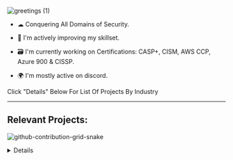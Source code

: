 ![greetings (1)](https://user-images.githubusercontent.com/109401839/212478916-224c7588-ae9d-41bf-ad0f-228ab2e0d110.gif)

- ☁ Conquering All Domains of Security. 

- 🧠 I'm actively improving my skillset.

- 🗃 I'm currently working on Certifications: CASP+, CISM, AWS CCP, Azure 900 & CISSP.

- 🌍 I'm mostly active on discord.




Click "Details" Below For List Of Projects By Industry

---

<h2> Relevant Projects:</h2>

![github-contribution-grid-snake](https://user-images.githubusercontent.com/109401839/212478926-900d4c1f-7cc6-4334-a601-523e4f7c5a62.svg)

<details close>

</summary>

---

<h2> ☁️ Cloud DevOps Projects:</h2>

- [Native K8s Cloud Monitoring Application]

<details close>

<h2> 🔐Cybersecurity Projects:</h2>

<div>

</summary>

- [Summary of Cloud SOC Project](https://github.com/pludou/Cloud-SOC-Project-Directory)
- [Cloud SOC Pre-requisites](https://github.com/pludou/Cloud-SOC-PreReq)
- [Logging and Monitoring](https://github.com/pludou/Logging-and-Monitoring)
- [Microsoft Sentinel SIEM](https://github.com/pludou/Microsoft-Sentinel-SIEM-)
- [Secure Cloud Configuration](https://github.com/pludou/Secure-Cloud-Configuration)

---

<details close>

<h2> 💻Data Projects:</h2>

<div>

</summary>
  
  - [Creating & Processing Data Pipeline](https://github.com/fnabeel/Building-Pipelines)
  - [Data Science Collection](https://github.com/fnabeel/Data-Science-Collection)
  - [SpaceX Falcon-9](https://github.com/fnabeel/Space-X-Falcon-9)
  
---
<details close>

<h2>👨‍💻 SysAdmin Projects:</h2>

<div>

</summary>

- <b>osTicket (Help Desk Ticketing Systems)</b>
  - [osTicket: Prerequisites and Installation](https://github.com/pludou/osticket_prereqs)
  - [osTicket: Post-Installation Configuration](https://github.com/pludou/osTicket---Post-Install-Configuration)
  - [osTicket: Ticket Lifecycle Examples](https://github.com/pludou/osTicket---Ticket-Lifecycle-Intake-Through-Resolution)

- <b>Microsoft Azure</b>
  - [Configuring On-premises Active Directory within Azure VMs](https://github.com/pludou/configure-ad)
  - [Network Security Groups (NSGs) and Inspecting Network Protocols](https://github.com/fpludou/-azure-network-protocols)
  - [Network File Shares and Permissions](https://github.com/pludou/Network-File-Shares-and-Permissions)
  - [Building Intuition for DNS](https://github.com/pludou/Building-Intuition-for-DNS)
